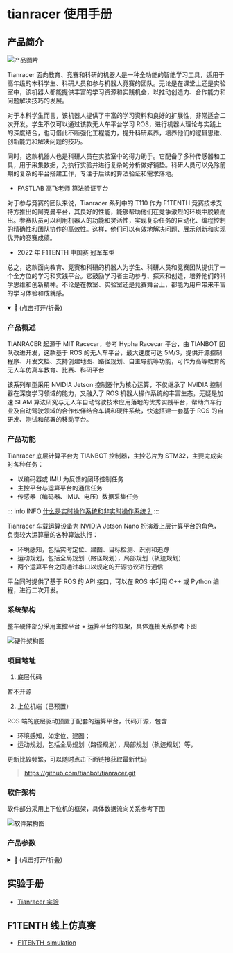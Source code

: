 # tianracer 使用手册

## 产品简介

![产品图片](https://static.tianbot.com/product/20220307/3575b35d4364b8b897570e4a2e62c4b1.png)

Tianracer 面向教育、竞赛和科研的机器人是一种全功能的智能学习工具，适用于高年级的本科学生、科研人员和参与机器人竞赛的团队。无论是在课堂上还是实验室中，该机器人都能提供丰富的学习资源和实践机会，以推动创造力、合作能力和问题解决技巧的发展。

对于本科学生而言，该机器人提供了丰富的学习资料和良好的扩展性，非常适合二次开发。学生不仅可以通过该款无人车平台学习 ROS，进行机器人理论与实践上的深度结合，也可借此不断强化工程能力，提升科研素养，培养他们的逻辑思维、创新能力和解决问题的技巧。

同时，这款机器人也是科研人员在实验室中的得力助手。它配备了多种传感器和工具，用于采集数据，为执行实验并进行复杂的分析做好铺垫。科研人员可以免除前期的复杂的平台搭建工作，专注于后续的算法验证和需求落地。

- FASTLAB 高飞老师 算法验证平台

对于参与竞赛的团队来说，Tianracer 系列中的 T110 作为 F1TENTH 竞赛技术支持方推出的阿克曼平台，其良好的性能，能够帮助他们在竞争激烈的环境中脱颖而出。参赛队员可以利用机器人的功能和灵活性，实现复杂任务的自动化、编程控制的精确性和团队协作的高效性。这样，他们可以有效地解决问题、展示创新和实现优异的竞赛成绩。

- 2022 年 F1TENTH 中国赛 冠军车型

总之，这款面向教育、竞赛和科研的机器人为学生、科研人员和竞赛团队提供了一个全方位的学习和实践平台。它鼓励学习者主动参与、探索和创造，培养他们的科学思维和创新精神。不论是在教室、实验室还是竞赛舞台上，都能为用户带来丰富的学习体验和成就感。


<details open>

<summary>📖 (点击打开/折叠)</summary>

### 产品概述

TIANRACER 起源于 MIT Racecar，参考 Hypha Racecar 平台，由 TIANBOT 团队改进开发，这款基于 ROS 的无人车平台，最大速度可达 5M/S，提供开源控制程序、开发文档、支持创建地图、路径规划、自主导航等功能，可作为高等教育的无人车仿真车教育、比赛、科研平台

该系列车型采用 NVIDIA Jetson 控制器作为核心运算，不仅继承了 NVIDIA 控制器在深度学习领域的能力，又融入了 ROS 机器人操作系统的丰富生态，无疑是加速 SLAM 算法研究与无人车自动驾驶技术应用落地的优秀实践平台，帮助汽车行业及自动驾驶领域的合作伙伴结合车辆和硬件系统，快速搭建一套基于 ROS 的自研发、测试和部署的移动平台。

### 产品功能

Tianracer 底层计算平台为 TIANBOT 控制器，主控芯片为 STM32，主要完成实时各种任务：
- 以编码器或 IMU 为反馈的闭环控制任务
- 主控平台与运算平台的通信任务
- 传感器（编码器、IMU、电压）数据采集任务

::: info INFO
[什么是实时操作系统和非实时操作系统？](https://www.cnblogs.com/bandaoyu/p/16752957.html)
:::

Tianracer 车载运算设备为 NVIDIA Jetson Nano 扮演着上层计算平台的角色，负责较大运算量的各种算法执行：

- 环境感知，包括实时定位、建图、目标检测、识别和追踪
- 运动规划，包括全局规划（路径规划），局部规划（轨迹规划）
- 两个运算平台之间通过串口以规定的开源协议进行通信

平台同时提供了基于 ROS 的 API 接口，可以在 ROS 中利用 C++ 或 Python 编程，进行二次开发。

### 系统架构

整车硬件部分采用主控平台 + 运算平台的框架，具体连接关系参考下图

![硬件架构图](https://tianbot-pic.oss-cn-beijing.aliyuncs.com/tianbot/202112211513183.jpg)

### 项目地址

1. 底层代码

暂不开源

2. 上位机端（已预置）

ROS 端的底层驱动预置于配套的运算平台，代码开源，包含
- 环境感知，如定位、建图；
- 运动规划，包括全局规划（路径规划），局部规划（轨迹规划）等，

更新比较频繁，可以随时点击下面链接获取最新代码

> https://github.com/tianbot/tianracer.git



### 软件架构

软件部分采用上下位机的框架，具体数据流向关系参考下图

![软件架构图](https://tianbot-pic.oss-cn-beijing.aliyuncs.com/tianbot/202112211524663.png)

### 产品参数

<details>
<summary>📖 (点击打开/折叠)</summary>

|产品型号|Tianracer T105|Tianracer T108|Tianracer T110|
|:--:|:--:|:--:|:--:|
|产品展示|![](https://static.tianbot.com/product/20220307/9ab86c750bb5fb1b2c7ffe1374a155d7.png)|![产品展示](https://static.tianbot.com/product/20220316/0270c2851da25e9e8ab5b8c05a5d9faa.png) | ![](https://static.tianbot.com/product/20220307/3575b35d4364b8b897570e4a2e62c4b1.png)|
|产品尺寸 | 850 x 480 x 220 mm | 608 x 327 x 213mm |380 x 210 x 195|
|产品净重 | 15 kg | 7.1kg |<3.5kg|
|底盘结构 | 阿克曼结构 | 阿克曼结构 |阿克曼结构|
|驱动方式 | 单无感无刷电机双差速器全时四驱 | 单无感无刷电机全时四驱 |单无感无刷电机全时四驱|
|最大移动速度 | 11.1m/s max | 5m/s max, 0.1m/s min | 3.5m/s |
|底盘参数 | 轴距：650mm | 轴距：396mm，轮距：270mm，轮径：135mm | - |
|运行时间 | 不小于 1.75 小时，以具体情况而定 | 不小于 2 小时，以具体情况而定 |不小于 2 小时，以具体情况而定 |
|供电电池 | 14.8V/16Ah x 2 动力电池 | 24V 动力锂电池 | 5000mAh 动力锂电池 |
|充电适配器 | 29.6v 锂电池适配器 | 25.2V 3A 锂电适配器 | 2s-4s 平衡充 |
|是否防水防尘 | 防水、防尘 | 防水、防尘 | 不防水、不防尘 | 
| | | 运算平台 | |
|运算平台 | Jeston TX2 系列 | Jeston Xavier NX | Jeston Nano 4G |
| | | 控制平台 | |
|主控芯片 | STM32F411  | STM32F407VET6 |STM32F407VET6|
|输入电压 | 5V | 5V |5V |
|接口 | CAN、DBUS、UART、PWM | DBUS、UART、PWM | DBUS、UART、PWM|
| |  | 传感器 | |
|激光雷达 | RS-LIDAR-16 | 傲视 Osight IE102-H | 思岚 Rpliadr A1  / 锐驰 richbeam Lakibeam1 |
|深度相机 | Intel Realsense 系列 或 ZED 系列 | Intel Realsense D455 | 单目 USB 摄像头 |
|IMU| ICM20948 | 6 轴 MPU6050 | 6 轴 MPU6050 | 

</details>

</details>

## 实验手册

- [Tianracer 实验](/tianracer/experiment/)

## F1TENTH 线上仿真赛

- [F1TENTH_simulation](/competition/f1tenth_online/)